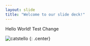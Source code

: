 ```yaml
---
layout: slide
title: "Welcome to our slide deck!"
---
```


Hello World!
Test Change

![catstello](https://octodex.github.com/images/catstello.png)
{: .center}
